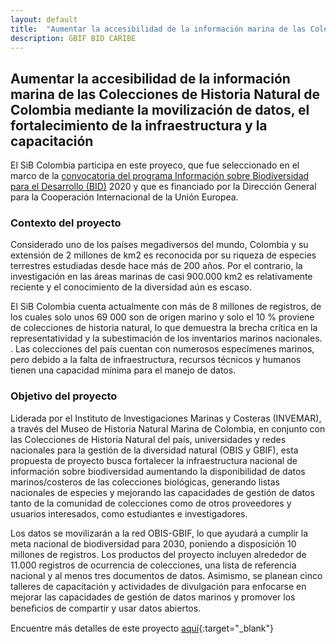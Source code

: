 ```yaml
---
layout: default
title:  "Aumentar la accesibilidad de la información marina de las Colecciones de Historia Natural de Colombia mediante la movilización de datos, el fortalecimiento de la infraestructura y la capacitación"
description: GBIF BID CARIBE
---
```


## Aumentar la accesibilidad de la información marina de las Colecciones de Historia Natural de Colombia mediante la movilización de datos, el fortalecimiento de la infraestructura y la capacitación

El SiB Colombia participa en este proyeco, que fue seleccionado en el marco de la [convocatoria del programa Información sobre Biodiversidad para el Desarrollo (BID)](https://biodiversidad.co/post/2020/convocatoria-bid-caribe-2020/) 2020 y que es financiado por la Dirección General para la Cooperación Internacional de la Unión Europea.

### Contexto del proyecto

Considerado uno de los países megadiversos del mundo, Colombia y su extensión de 2 millones de km2 es reconocida por su riqueza de especies terrestres estudiadas desde hace más de 200 años. Por el contrario, la investigación en las áreas marinas de casi 900.000 km2 es relativamente reciente y el conocimiento de la diversidad aún es escaso.

El SiB Colombia cuenta actualmente con más de 8 millones de registros, de los cuales solo unos 69 000 son de origen marino y solo el 10 % proviene de colecciones de historia natural, lo que demuestra la brecha crítica en la representatividad y la subestimación de los inventarios marinos nacionales. . Las colecciones del país cuentan con numerosos especímenes marinos, pero debido a la falta de infraestructura, recursos técnicos y humanos tienen una capacidad mínima para el manejo de datos.

### Objetivo del proyecto

Liderada por el Instituto de Investigaciones Marinas y Costeras (INVEMAR), a través del Museo de Historia Natural Marina de Colombia, en conjunto con las Colecciones de Historia Natural del país, universidades y redes nacionales para la gestión de la diversidad natural (OBIS y GBIF), esta propuesta de proyecto busca fortalecer la infraestructura nacional de información sobre biodiversidad aumentando la disponibilidad de datos marinos/costeros de las colecciones biológicas, generando listas nacionales de especies y mejorando las capacidades de gestión de datos tanto de la comunidad de colecciones como de otros proveedores y usuarios interesados, como estudiantes e investigadores.


Los datos se movilizarán a la red OBIS-GBIF, lo que ayudará a cumplir la meta nacional de biodiversidad para 2030, poniendo a disposición 10 millones de registros. Los productos del proyecto incluyen alrededor de 11.000 registros de ocurrencia de colecciones, una lista de referencia nacional y al menos tres documentos de datos. Asimismo, se planean cinco talleres de capacitación y actividades de divulgación para enfocarse en mejorar las capacidades de gestión de datos marinos y promover los beneﬁcios de compartir y usar datos abiertos.


Encuentre más detalles de este proyecto [aquí](https://www.gbif.org/project/BID-CA2020-055-NAC/mobilizing-marine-data-from-colombian-natural-history-collections){:target="_blank"}
